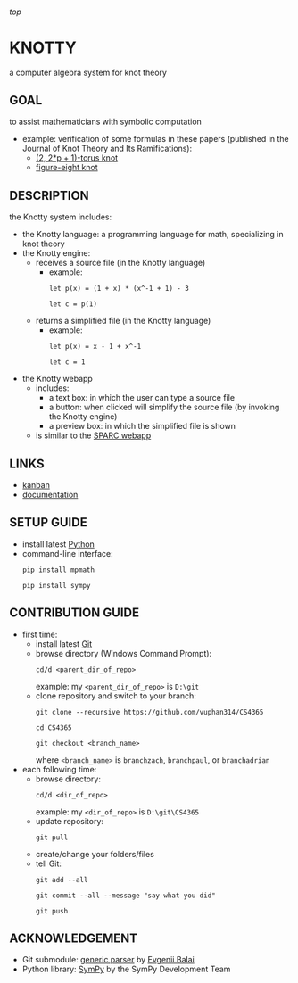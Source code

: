 <h6>top

# KNOTTY
a computer algebra system for knot theory

## GOAL
to assist mathematicians with symbolic computation
- example: verification of some formulas in these papers (published in the Journal of Knot Theory and Its Ramifications):
	- [(2, 2*p + 1)-torus knot][paperTorus]
	- [figure-eight knot][paperFigure8]

## DESCRIPTION
the Knotty system includes:
- the Knotty language: a programming language for math, specializing in knot theory
- the Knotty engine:
	- receives a source file (in the Knotty language)
		-	example:
			```
			let p(x) = (1 + x) * (x^-1 + 1) - 3

			let c = p(1)

			```
	- returns a simplified file (in the Knotty language)
		-	example:
			```
			let p(x) = x - 1 + x^-1

			let c = 1

			```
- the Knotty webapp
	-	includes:
		- a text box: in which the user can type a source file
		- a button: when clicked will simplify the source file (by invoking the Knotty engine)
		- a preview box: in which the simplified file is shown
	-	is similar to the [SPARC webapp][sparcWeb]

## LINKS
- [kanban][trello]
- [documentation][onedrive]

## SETUP GUIDE
- install latest [Python][pythonDownload]
- command-line interface:
	```
	pip install mpmath

	pip install sympy

	```

## CONTRIBUTION GUIDE
- first time:
	- install latest [Git][gitDownload]
	- browse directory (Windows Command Prompt):
		```
		cd/d <parent_dir_of_repo>

		```
		example: my `<parent_dir_of_repo>` is `D:\git`
	- clone repository and switch to your branch:
		```
		git clone --recursive https://github.com/vuphan314/CS4365

		cd CS4365

		git checkout <branch_name>

		```
		where `<branch_name>` is `branchzach`, `branchpaul`, or `branchadrian`
- each following time:
	-	browse directory:
		```
		cd/d <dir_of_repo>

		```
		example: my `<dir_of_repo>` is `D:\git\CS4365`
	- update repository:
		```
		git pull

		```
	- create/change your folders/files
	- tell Git:
		```
		git add --all

		git commit --all --message "say what you did"

		git push

		```

## ACKNOWLEDGEMENT
- Git submodule: [generic parser][gitmodules] by [Evgenii Balai][evgeniiGithub]
- Python library: [SymPy][sympyHome] by the SymPy Development Team

[paperTorus]:
http://www.math.ttu.edu/~rgelca/gs6.pdf
[paperFigure8]:
http://www.math.ttu.edu/~rgelca/jr5.pdf

[sparcWeb]:
http://ec2-52-25-88-7.us-west-2.compute.amazonaws.com/

[trello]:
https://trello.com/b/tCAfkInX
[onedrive]:
https://1drv.ms/f/s!Asl14HFRStFKgZlSAvo01o3toU9ISg

[pythonDownload]:
https://www.python.org/downloads/

[gitDownload]:
https://git-scm.com/downloads

[gitmodules]:
https://github.com/vuphan314/CS4365/blob/master/.gitmodules
[evgeniiGithub]:
https://github.com/iensen
[sympyHome]:
http://www.sympy.org/en/index.html
